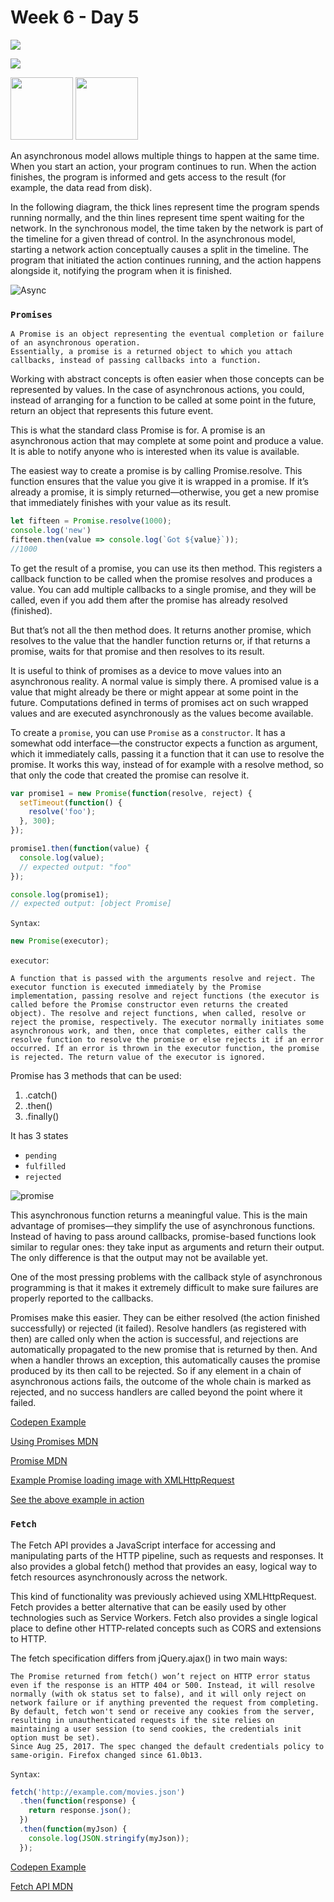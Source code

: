 
# Week 6 - Day 5

![](https://img.shields.io/badge/MASAI-SPARTANS-red?logo=&style=for-the-badge)

![](https://img.shields.io/badge/WEEK6-DAY5-green)

<img src="https://cdn.pixabay.com/photo/2015/04/23/17/41/javascript-736400_960_720.png" width="100" height="100" /> 
<img src="https://miro.medium.com/max/1200/1*aeFzjKB-7Y804GicKxk5Rg.jpeg" height="100" />



An asynchronous model allows multiple things to happen at the same time. When you start an action, your program continues to run. When the action finishes, the program is informed and gets access to the result (for example, the data read from disk).

In the following diagram, the thick lines represent time the program spends running normally, and the thin lines represent time spent waiting for the network. In the synchronous model, the time taken by the network is part of the timeline for a given thread of control. In the asynchronous model, starting a network action conceptually causes a split in the timeline. The program that initiated the action continues running, and the action happens alongside it, notifying the program when it is finished.

![Async](https://i.imgur.com/dP44w8F.png)



### `Promises`

```
A Promise is an object representing the eventual completion or failure of an asynchronous operation. 
Essentially, a promise is a returned object to which you attach callbacks, instead of passing callbacks into a function.
```

Working with abstract concepts is often easier when those concepts can be represented by values. In the case of asynchronous actions, you could, instead of arranging for a function to be called at some point in the future, return an object that represents this future event.

This is what the standard class Promise is for. A promise is an asynchronous action that may complete at some point and produce a value. It is able to notify anyone who is interested when its value is available.

The easiest way to create a promise is by calling Promise.resolve. This function ensures that the value you give it is wrapped in a promise. If it’s already a promise, it is simply returned—otherwise, you get a new promise that immediately finishes with your value as its result.

```javascript
let fifteen = Promise.resolve(1000);
console.log('new')
fifteen.then(value => console.log(`Got ${value}`));
//1000
```

To get the result of a promise, you can use its then method. This registers a callback function to be called when the promise resolves and produces a value. You can add multiple callbacks to a single promise, and they will be called, even if you add them after the promise has already resolved (finished).

But that’s not all the then method does. It returns another promise, which resolves to the value that the handler function returns or, if that returns a promise, waits for that promise and then resolves to its result.

It is useful to think of promises as a device to move values into an asynchronous reality. A normal value is simply there. A promised value is a value that might already be there or might appear at some point in the future. Computations defined in terms of promises act on such wrapped values and are executed asynchronously as the values become available.

To create a `promise`, you can use `Promise` as a `constructor`. It has a somewhat odd interface—the constructor expects a function as argument, which it immediately calls, passing it a function that it can use to resolve the promise. It works this way, instead of for example with a resolve method, so that only the code that created the promise can resolve it.

```javascript
var promise1 = new Promise(function(resolve, reject) {
  setTimeout(function() {
    resolve('foo');
  }, 300);
});

promise1.then(function(value) {
  console.log(value);
  // expected output: "foo"
});

console.log(promise1);
// expected output: [object Promise]

```

`Syntax`:
```javascript
new Promise(executor);
```
`executor`:
```
A function that is passed with the arguments resolve and reject. The executor function is executed immediately by the Promise implementation, passing resolve and reject functions (the executor is called before the Promise constructor even returns the created object). The resolve and reject functions, when called, resolve or reject the promise, respectively. The executor normally initiates some asynchronous work, and then, once that completes, either calls the resolve function to resolve the promise or else rejects it if an error occurred. If an error is thrown in the executor function, the promise is rejected. The return value of the executor is ignored.
```
Promise has 3 methods that can be used:
1. .catch()
2. .then()
3. .finally()

It has 3 states
- `pending`
- `fulfilled`
- `rejected`

![promise](https://mdn.mozillademos.org/files/15911/promises.png)

This asynchronous function returns a meaningful value. This is the main advantage of promises—they simplify the use of asynchronous functions. Instead of having to pass around callbacks, promise-based functions look similar to regular ones: they take input as arguments and return their output. The only difference is that the output may not be available yet.

One of the most pressing problems with the callback style of asynchronous programming is that it makes it extremely difficult to make sure failures are properly reported to the callbacks.

Promises make this easier. They can be either resolved (the action finished successfully) or rejected (it failed). Resolve handlers (as registered with then) are called only when the action is successful, and rejections are automatically propagated to the new promise that is returned by then. And when a handler throws an exception, this automatically causes the promise produced by its then call to be rejected. So if any element in a chain of asynchronous actions fails, the outcome of the whole chain is marked as rejected, and no success handlers are called beyond the point where it failed.

[Codepen Example](https://codepen.io/albseb511/pen/yLBEPOO?editors=1011)

[Using Promises MDN](https://developer.mozilla.org/en-US/docs/Web/JavaScript/Guide/Using_promises)

[Promise MDN](https://developer.mozilla.org/en-US/docs/Web/JavaScript/Reference/Global_Objects/Promise)

[Example Promise loading image with XMLHttpRequest](https://github.com/mdn/js-examples/tree/master/promises-test)

[See the above example in action](https://mdn.github.io/js-examples/promises-test/)

### `Fetch`

The Fetch API provides a JavaScript interface for accessing and manipulating parts of the HTTP pipeline, such as requests and responses. It also provides a global fetch() method that provides an easy, logical way to fetch resources asynchronously across the network.

This kind of functionality was previously achieved using XMLHttpRequest. Fetch provides a better alternative that can be easily used by other technologies such as Service Workers. Fetch also provides a single logical place to define other HTTP-related concepts such as CORS and extensions to HTTP.

The fetch specification differs from jQuery.ajax() in two main ways:

    The Promise returned from fetch() won’t reject on HTTP error status even if the response is an HTTP 404 or 500. Instead, it will resolve normally (with ok status set to false), and it will only reject on network failure or if anything prevented the request from completing.
    By default, fetch won't send or receive any cookies from the server, resulting in unauthenticated requests if the site relies on maintaining a user session (to send cookies, the credentials init option must be set).
    Since Aug 25, 2017. The spec changed the default credentials policy to same-origin. Firefox changed since 61.0b13.

`Syntax`:
```javascript
fetch('http://example.com/movies.json')
  .then(function(response) {
    return response.json();
  })
  .then(function(myJson) {
    console.log(JSON.stringify(myJson));
  });
```

[Codepen Example](https://codepen.io/albseb511/pen/GRKGOmL?editors=1111)

[Fetch API MDN](https://developer.mozilla.org/en-US/docs/Web/API/Fetch_API/Using_Fetch)